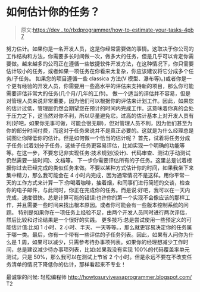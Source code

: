 # 如何估计你的任务？

> 原文:[https://dev . to/rlxdprogrammer/how-to-estimate-your-tasks-4pb 7](https://dev.to/rlxdprogrammer/how-to-estimate-your-tasks-4pb7)

努力估计。如果你是一名开发人员，这是你经常需要做的事情。这取决于你公司的工作结构和方法，你需要多长时间做一次，做多大的任务，但是几乎可以肯定你需要做。越来越多的公司正在遵循一些敏捷软件开发方法，在这种情况下，你只需要估计较小的任务，或者如果一项任务在你看来太复杂，你应该建议将它分成多个任务/子任务。
如果您的项目遵循一些 classica 方法(V 模型、瀑布等)。)或者你是一个更有经验的开发人员，你需要用一些高水平的评估来支持新的项目，那么你可能需要评估非常大的任务(几个月/几年的工作)。
做一个适当的评估并不容易，但是对管理人员来说非常重要，因为他们可以根据你的评估来计划工作。因此，如果您的估计过低，管理层仍然会期望您在预计的时间内完成工作。这意味着你真的会处于压力之下，这当然对你不利，所以尽量避免它。过高的估计基本上对开发人员有利(好吧，如果你无事可做，可能会很无聊)，但对管理人员不利，因为他们甚至为你的部分时间付费，而这对于任务来说并不是真正必要的。这就是为什么经理总是试图让你降低你的估计。但是如何做一个恰当的估计呢？
首先，试着将任务分成子任务:试着划分子任务，这些子任务更容易评估，比如实现一个明确的功能等等。在这一步，不要忘记非实现任务:技术规划(设计)、代码审查、测试(手动测试仍然需要一些时间)、文档等。
下一步你需要评估所有的子任务。这里总是试着根据你过去已经完成的类似任务来做。不要以某种方式估计你的时间，如果我坐下来集中精力，那么我可能会在 4 小时内完成，因为通常情况不是这样。用你平常一天的工作方式来计算一下:你喝着咖啡，抽着烟，和同事们进行简短的交谈，检查你的电子邮件，与此同时，你正在完成你的任务。而是说:好吧，我可以在一天内完成，速度很快。总是计算可能的错误:也许你的第一个实现不会像应该的那样工作，并且需要一些时间来找出根本原因。或者你可能会有一些版本控制系统的问题。
特别是如果你在一项任务上经验不足，由两个开发人员同时进行两次评估，然后比较和讨论结果是一个很好的实践。
更多技巧:总是尝试使用一些预定义的可能估计值:比如 1 小时、2 小时、半天、一天等等。，那么就更容易决定你的任务属于哪一类。最后，你有一个带有一些评估的子任务列表。因此，如果有人问你为什么是 1 周，如果可以减少，只需参考待办事项列表。如果你的经理想减少工作时间，总是建议减少待办事项列表，比如:如果我没有实现 100%的代码覆盖率单元测试，只是 50%，那么我可以在测试上节省 2 个小时。但是永远不要在不改变任务清单的情况下降低你的估计，那样看起来不专业！

最诚挚的问候:
轻松编程师
http://howtosurviveasaprogrammer.blogspot.com/ T2